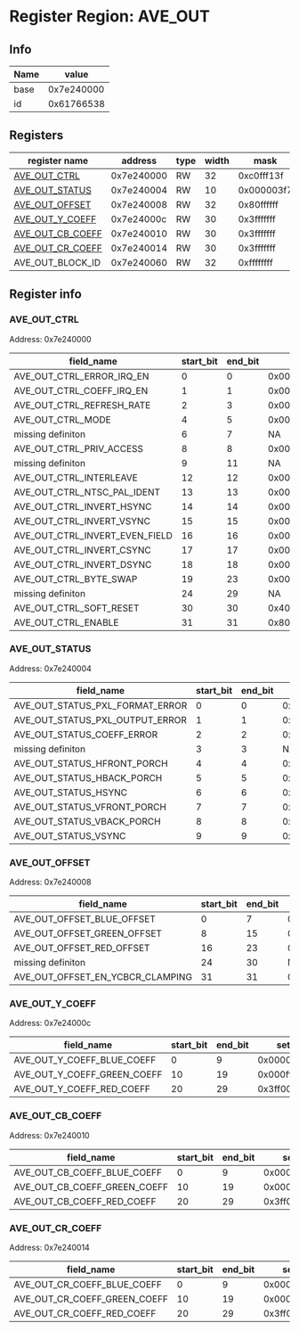 # Register Region: AVE_OUT


## Info
| Name | value |
| --- | --- |
| base | 0x7e240000 |
| id | 0x61766538 |

## Registers

| register name | address | type | width | mask | reset |
| --- | --- | --- | --- | --- | --- |
| [AVE_OUT_CTRL](#ave_out_ctrl) | 0x7e240000 | RW | 32 | 0xc0fff13f | 0x40000100 |
| [AVE_OUT_STATUS](#ave_out_status) | 0x7e240004 | RW | 10 | 0x000003f7 | 0000000000 |
| [AVE_OUT_OFFSET](#ave_out_offset) | 0x7e240008 | RW | 32 | 0x80ffffff | 0x80109090 |
| [AVE_OUT_Y_COEFF](#ave_out_y_coeff) | 0x7e24000c | RW | 30 | 0x3fffffff | 0x0994b43a |
| [AVE_OUT_CB_COEFF](#ave_out_cb_coeff) | 0x7e240010 | RW | 30 | 0x3fffffff | 0x3a9d5900 |
| [AVE_OUT_CR_COEFF](#ave_out_cr_coeff) | 0x7e240014 | RW | 30 | 0x3fffffff | 0x100ca7d6 |
| AVE_OUT_BLOCK_ID | 0x7e240060 | RW | 32 | 0xffffffff | 0x61766538 |

## Register info


### AVE_OUT_CTRL
 Address: 0x7e240000

| field_name | start_bit | end_bit | set | clear | reset |
| --- | --- | --- | --- | --- | --- |
| AVE_OUT_CTRL_ERROR_IRQ_EN | 0 | 0 | 0x00000001 | 0xfffffffe | 0x0 |
| AVE_OUT_CTRL_COEFF_IRQ_EN | 1 | 1 | 0x00000002 | 0xfffffffd | 0x0 |
| AVE_OUT_CTRL_REFRESH_RATE | 2 | 3 | 0x0000000c | 0xfffffff3 | 0x0 |
| AVE_OUT_CTRL_MODE | 4 | 5 | 0x00000030 | 0xffffffcf | 0x0 |
| missing definiton | 6 | 7 | NA | NA | NA |
| AVE_OUT_CTRL_PRIV_ACCESS | 8 | 8 | 0x00000100 | 0xfffffeff | 0x1 |
| missing definiton | 9 | 11 | NA | NA | NA |
| AVE_OUT_CTRL_INTERLEAVE | 12 | 12 | 0x00001000 | 0xffffefff | 0x0 |
| AVE_OUT_CTRL_NTSC_PAL_IDENT | 13 | 13 | 0x00002000 | 0xffffdfff | 0x0 |
| AVE_OUT_CTRL_INVERT_HSYNC | 14 | 14 | 0x00004000 | 0xffffbfff | 0x0 |
| AVE_OUT_CTRL_INVERT_VSYNC | 15 | 15 | 0x00008000 | 0xffff7fff | 0x0 |
| AVE_OUT_CTRL_INVERT_EVEN_FIELD | 16 | 16 | 0x00010000 | 0xfffeffff | 0x0 |
| AVE_OUT_CTRL_INVERT_CSYNC | 17 | 17 | 0x00020000 | 0xfffdffff | 0x0 |
| AVE_OUT_CTRL_INVERT_DSYNC | 18 | 18 | 0x00040000 | 0xfffbffff | 0x0 |
| AVE_OUT_CTRL_BYTE_SWAP | 19 | 23 | 0x00f80000 | 0xff07ffff | 0x0 |
| missing definiton | 24 | 29 | NA | NA | NA |
| AVE_OUT_CTRL_SOFT_RESET | 30 | 30 | 0x40000000 | 0xbfffffff | 0x1 |
| AVE_OUT_CTRL_ENABLE | 31 | 31 | 0x80000000 | 0x7fffffff | 0x0 |

### AVE_OUT_STATUS
 Address: 0x7e240004

| field_name | start_bit | end_bit | set | clear | reset |
| --- | --- | --- | --- | --- | --- |
| AVE_OUT_STATUS_PXL_FORMAT_ERROR | 0 | 0 | 0x00000001 | 0xfffffffe | 0x0 |
| AVE_OUT_STATUS_PXL_OUTPUT_ERROR | 1 | 1 | 0x00000002 | 0xfffffffd | 0x0 |
| AVE_OUT_STATUS_COEFF_ERROR | 2 | 2 | 0x00000004 | 0xfffffffb | 0x0 |
| missing definiton | 3 | 3 | NA | NA | NA |
| AVE_OUT_STATUS_HFRONT_PORCH | 4 | 4 | 0x00000010 | 0xffffffef | 0x0 |
| AVE_OUT_STATUS_HBACK_PORCH | 5 | 5 | 0x00000020 | 0xffffffdf | 0x0 |
| AVE_OUT_STATUS_HSYNC | 6 | 6 | 0x00000040 | 0xffffffbf | 0x0 |
| AVE_OUT_STATUS_VFRONT_PORCH | 7 | 7 | 0x00000080 | 0xffffff7f | 0x0 |
| AVE_OUT_STATUS_VBACK_PORCH | 8 | 8 | 0x00000100 | 0xfffffeff | 0x0 |
| AVE_OUT_STATUS_VSYNC | 9 | 9 | 0x00000200 | 0xfffffdff | 0x0 |

### AVE_OUT_OFFSET
 Address: 0x7e240008

| field_name | start_bit | end_bit | set | clear | reset |
| --- | --- | --- | --- | --- | --- |
| AVE_OUT_OFFSET_BLUE_OFFSET | 0 | 7 | 0x000000ff | 0xffffff00 | 0x90 |
| AVE_OUT_OFFSET_GREEN_OFFSET | 8 | 15 | 0x0000ff00 | 0xffff00ff | 0x90 |
| AVE_OUT_OFFSET_RED_OFFSET | 16 | 23 | 0x00ff0000 | 0xff00ffff | 0x10 |
| missing definiton | 24 | 30 | NA | NA | NA |
| AVE_OUT_OFFSET_EN_YCBCR_CLAMPING | 31 | 31 | 0x80000000 | 0x7fffffff | 0x1 |

### AVE_OUT_Y_COEFF
 Address: 0x7e24000c

| field_name | start_bit | end_bit | set | clear | reset |
| --- | --- | --- | --- | --- | --- |
| AVE_OUT_Y_COEFF_BLUE_COEFF | 0 | 9 | 0x000003ff | 0xfffffc00 | 0x3a |
| AVE_OUT_Y_COEFF_GREEN_COEFF | 10 | 19 | 0x000ffc00 | 0xfff003ff | 0x12d |
| AVE_OUT_Y_COEFF_RED_COEFF | 20 | 29 | 0x3ff00000 | 0xc00fffff | 0x99 |

### AVE_OUT_CB_COEFF
 Address: 0x7e240010

| field_name | start_bit | end_bit | set | clear | reset |
| --- | --- | --- | --- | --- | --- |
| AVE_OUT_CB_COEFF_BLUE_COEFF | 0 | 9 | 0x000003ff | 0xfffffc00 | 0x100 |
| AVE_OUT_CB_COEFF_GREEN_COEFF | 10 | 19 | 0x000ffc00 | 0xfff003ff | 0x356 |
| AVE_OUT_CB_COEFF_RED_COEFF | 20 | 29 | 0x3ff00000 | 0xc00fffff | 0x3a9 |

### AVE_OUT_CR_COEFF
 Address: 0x7e240014

| field_name | start_bit | end_bit | set | clear | reset |
| --- | --- | --- | --- | --- | --- |
| AVE_OUT_CR_COEFF_BLUE_COEFF | 0 | 9 | 0x000003ff | 0xfffffc00 | 0x3d6 |
| AVE_OUT_CR_COEFF_GREEN_COEFF | 10 | 19 | 0x000ffc00 | 0xfff003ff | 0x329 |
| AVE_OUT_CR_COEFF_RED_COEFF | 20 | 29 | 0x3ff00000 | 0xc00fffff | 0x100 |
